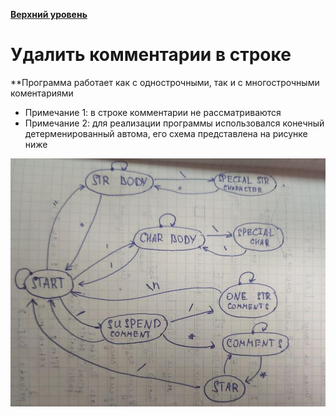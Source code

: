 **[Верхний уровень](https://github.com/KristianKuznetsov/JavaPractice)**

# Удалить комментарии в строке

**Программа работает как с однострочными, так и с многострочными коментариями
- Примечание 1: в строке комментарии не рассматриваются
- Примечание 2: для реализации программы использовался конечный детерменированный автома, его схема представлена на рисунке ниже

![Схема детерменированного автомата](https://github.com/KristianKuznetsov/JavaPractice/blob/main/Additional%20materials/photo1671745366%20(1).jpeg)
